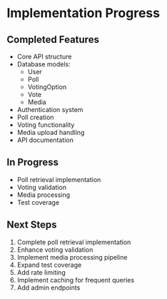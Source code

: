 # Implementation Progress

## Completed Features
- Core API structure
- Database models:
  - User
  - Poll
  - VotingOption
  - Vote
  - Media
- Authentication system
- Poll creation
- Voting functionality
- Media upload handling
- API documentation

## In Progress
- Poll retrieval implementation
- Voting validation
- Media processing
- Test coverage

## Next Steps
1. Complete poll retrieval implementation
2. Enhance voting validation
3. Implement media processing pipeline
4. Expand test coverage
5. Add rate limiting
6. Implement caching for frequent queries
7. Add admin endpoints
